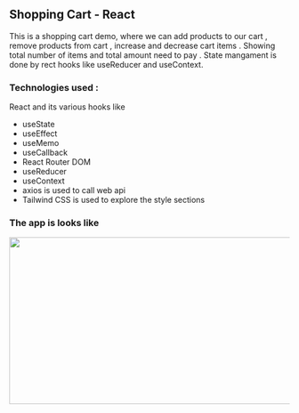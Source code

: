 ## Shopping Cart - React
This is a shopping cart demo, where we can add products to our cart , remove products from cart , increase and decrease cart items . Showing total number of items and total amount need to pay . State mangament is done by rect hooks like useReducer and useContext. 
### Technologies used : 
React and its various hooks like 
- useState
- useEffect
- useMemo
- useCallback
- React Router DOM
- useReducer
- useContext
- axios is used to call web api
- Tailwind CSS is used to explore the style sections
### The app is looks like 



[<img src="https://img.youtube.com/vi/131xI5u1MRA/hqdefault.jpg" width="600" height="300"
/>](https://www.youtube.com/embed/131xI5u1MRA)


    
